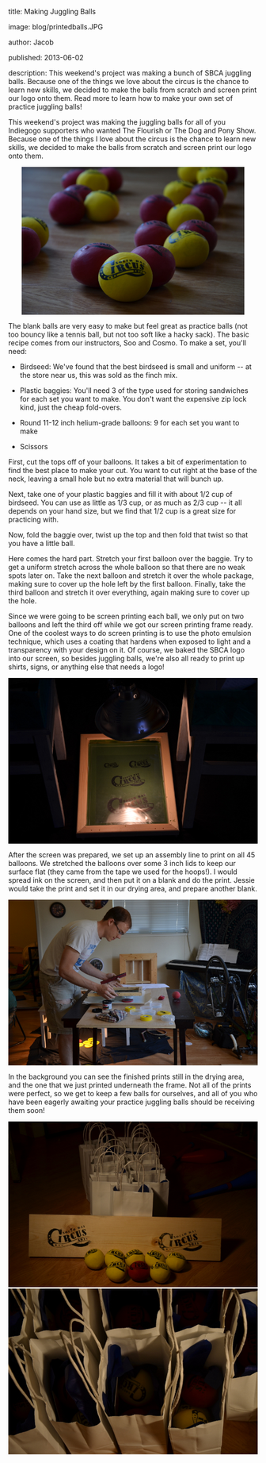 title: Making Juggling Balls

image: blog/printedballs.JPG

author: Jacob

published: 2013-06-02

description: This weekend's project was making a bunch of SBCA juggling balls. Because one of the things we love about the circus is the chance to learn new skills, we decided to make the balls from scratch and screen print our logo onto them. Read more to learn how to make your own set of practice juggling balls! 



This weekend's project was making the juggling balls for all of you Indiegogo supporters who wanted The Flourish or The Dog and Pony Show. Because one of the things I love about the circus is the chance to learn new skills, we decided to make the balls from scratch and screen print our logo onto them.



<img class="blog-image" src="/static/img/blog/printedballs.JPG" style="display: block; margin-left: auto; margin-right: auto; width: 450px;">



The blank balls are very easy to make but feel great as practice balls (not too bouncy like a tennis ball, but not too soft like a hacky sack). The basic recipe comes from our instructors, Soo and Cosmo. To make a set, you'll need:



* Birdseed: We've found that the best birdseed is small and uniform -- at the store near us, this was sold as the finch mix.

* Plastic baggies: You'll need 3 of the type used for storing sandwiches for each set you want to make. You don't want the expensive zip lock kind, just the cheap fold-overs.

* Round 11-12 inch helium-grade balloons: 9 for each set you want to make

* Scissors



First, cut the tops off of your balloons. It takes a bit of experimentation to find the best place to make your cut. You want to cut right at the base of the neck, leaving a small hole but no extra material that will bunch up.



Next, take one of your plastic baggies and fill it with about 1/2 cup of birdseed. You can use as little as 1/3 cup, or as much as 2/3 cup -- it all depends on your hand size, but we find that 1/2 cup is a great size for practicing with.



Now, fold the baggie over, twist up the top and then fold that twist so that you have a little ball.



Here comes the hard part. Stretch your first balloon over the baggie. Try to get a uniform stretch across the whole balloon so that there are no weak spots later on. Take the next balloon and stretch it over the whole package, making sure to cover up the hole left by the first balloon. Finally, take the third balloon and stretch it over everything, again making sure to cover up the hole.



Since we were going to be screen printing each ball, we only put on two balloons and left the third off while we got our screen printing frame ready. One of the coolest ways to do screen printing is to use the photo emulsion technique, which uses a coating that hardens when exposed to light and a transparency with your design on it. Of course, we baked the SBCA logo into our screen, so besides juggling balls, we're also all ready to print up shirts, signs, or anything else that needs a logo!



<img class="blog-image" src="/static/img/blog/screenprint1.JPG" style="display: block; margin-left: auto; margin-right: auto;">



After the screen was prepared, we set up an assembly line to print on all 45 balloons. We stretched the balloons over some 3 inch lids to keep our surface flat (they came from the tape we used for the hoops!). I would spread ink on the screen, and then put it on a blank and do the print. Jessie would take the print and set it in our drying area, and prepare another blank.



<img class="blog-image" src="/static/img/blog/screenprint3.JPG" style="display: block; margin-left: auto; margin-right: auto;">



In the background you can see the finished prints still in the drying area, and the one that we just printed underneath the frame. Not all of the prints were perfect, so we get to keep a few balls for ourselves, and all of you who have been eagerly awaiting your practice juggling balls should be receiving them soon!



<img class="blog-image" src="/static/img/blog/flourishall.JPG" style="margin-left: auto; margin-right: auto;">

<img class="blog-image" src="/static/img/blog/theflourish.JPG" style="margin-left: auto; margin-right: auto;">

